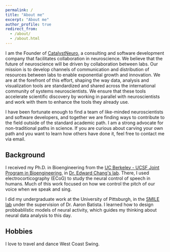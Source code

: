 ```yaml
---
permalink: /
title: "About me"
excerpt: "About me"
author_profile: true
redirect_from: 
  - /about/
  - /about.html
---
```


I am the Founder of [CatalystNeuro](http://catalystneuro.com), a consulting and software development company that facilitates collaboration in neuroscience.
We believe that the future of neuroscience will be driven by collaboration between labs. Our mission is to develop channels of communication and distribution of resources between labs to enable exponential growth and innovation. We are at the forefront of this effort, shaping the way data, analysis and visualization tools are standardized and shared across the international community of systems neuroscientists. We ensure that these tools accelerate scientific discovery by working in parallel with neuroscientists and work with them to enhance the tools they already use.

I have been fortunate enough to find a team of like-minded neuroscientists and software developers, and together we are finding ways to contribute to the field outside of the standard academic path.
I am a strong advocate for non-traditional paths in science. If you are curious about carving your own path and you want to learn how others have done it, feel free to contact me via email.

## Background
I received my Ph.D. in Bioengineering from the [UC Berkeley - UCSF Joint Program in Bioengineering](http://bioegrad.berkeley.edu/), in [Dr. Edward Chang's lab](http://changlab.ucsf.edu/).
There, I used electrocorticography (ECoG) to study the neural control of speech in humans.
Much of this work focused on how we control the pitch of our voice when we speak and sing.

I did my undergraduate work at the University of Pittsburgh, in the [SMILE lab](https://smile.pitt.edu/) under the supervision of Dr. Aaron Batista. I learned how to design probbablilstic models of neural activity, which guides my thinking about neural data analysis to this day.

## Hobbies
I love to travel and dance West Coast Swing.
